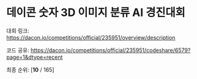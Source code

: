 # 데이콘 숫자 3D 이미지 분류 AI 경진대회

대회 링크: https://dacon.io/competitions/official/235951/overview/description

코드 공유: https://dacon.io/competitions/official/235951/codeshare/6579?page=1&dtype=recent

최종 순위: [**10** / 165]
